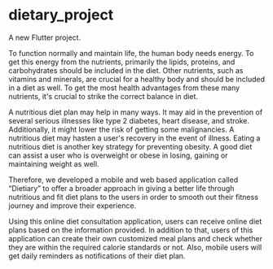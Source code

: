 # dietary_project

A new Flutter project.

To function normally and maintain life, the human body needs energy. To get this energy from the
nutrients, primarily the lipids, proteins, and carbohydrates should be included in the diet. Other
nutrients, such as vitamins and minerals, are crucial for a healthy body and should be included in a diet as
well. To get the most health advantages from these many nutrients, it's crucial to strike the correct balance
in diet.

A nutritious diet plan may help in many ways. It may aid in the prevention of several serious illnesses like
type 2 diabetes, heart disease, and stroke. Additionally, it might lower the risk of getting some
malignancies. A nutritious diet may hasten a user's recovery in the event of illness. Eating a
nutritious diet is another key strategy for preventing obesity. A good diet can assist a user who is
overweight or obese in losing, gaining or maintaining weight as well.

Therefore, we developed a mobile and web based application called “Dietiary” to offer a broader approach
in giving a better life through nutritious and fit diet plans to the users in order to smooth out their fitness
journey and improve their experience.

Using this online diet consultation application, users can receive online diet plans based on the information
provided. In addition to that, users of this application can create their own customized meal plans and
check whether they are within the required calorie standards or not. Also, mobile users will get daily
reminders as notifications of their diet plan.
